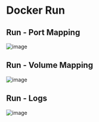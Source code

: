 # Docker Run


## Run - Port Mapping

![image](https://user-images.githubusercontent.com/25337881/206840865-88b8ee05-5cc2-4bf7-b083-68f79453cd3a.png)


## Run - Volume Mapping

![image](https://user-images.githubusercontent.com/25337881/206840873-352c5645-46a2-4300-be90-921fe2ca66f1.png)


## Run - Logs
![image](https://user-images.githubusercontent.com/25337881/206840893-8dcfd1a0-ef2d-4822-bce9-9a15253d18cf.png)


